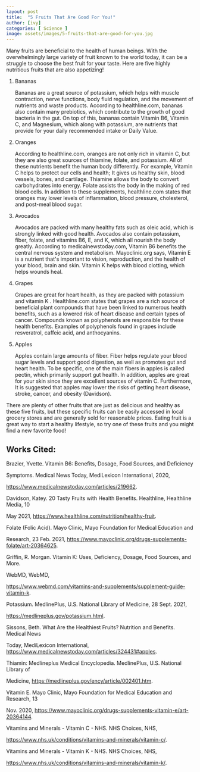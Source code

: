 ```yaml
---
layout: post
title:  "5 Fruits That Are Good For You!"
author: [ivy]
categories: [ Science ]
image: assets/images/5-fruits-that-are-good-for-you.jpg
---
```


Many fruits are beneficial to the health of human beings. With the overwhelmingly large variety of fruit known to the world today, it can be a struggle to choose the best fruit for your taste. Here are five highly nutritious fruits that are also appetizing!

1. Bananas

	Bananas are a great source of potassium, which helps with muscle contraction, nerve functions, body fluid regulation, and the movement of nutrients and waste products. According to healthline.com, bananas also contain many prebiotics, which contribute to the growth of good bacteria in the gut. On top of this, bananas contain Vitamin B6, Vitamin C, and Magnesium, which along with potassium, are nutrients that provide for your daily recommended intake or Daily Value.

2. Oranges

	According to healthline.com, oranges are not only rich in vitamin C, but they are also great sources of thiamine, folate, and potassium. All of these nutrients benefit the human body differently. For example, Vitamin C helps to protect our cells and health; It gives us healthy skin, blood vessels, bones, and cartilage. Thiamine allows the body to convert carbohydrates into energy. Folate assists the body in the making of red blood cells. In addition to these supplements, healthline.com states that oranges may lower levels of inflammation, blood pressure, cholesterol, and post-meal blood sugar.

3. Avocados

	Avocados are packed with many healthy fats such as oleic acid, which is strongly linked with good health. Avocados also contain potassium, fiber, folate, and vitamins B6, E, and K, which all nourish the body greatly. According to medicalnewstoday.com, Vitamin B6 benefits the central nervous system and metabolism. Mayoclinic.org says, Vitamin E is a nutrient that's important to vision, reproduction, and the health of your blood, brain and skin. Vitamin K helps with blood clotting, which helps wounds heal.

4. Grapes

	Grapes are great for heart health, as they are packed with potassium and vitamin K . Healthline.com states that grapes are a rich source of beneficial plant compounds that have been linked to numerous health benefits, such as a lowered risk of heart disease and certain types of cancer. Compounds known as polyphenols are responsible for these health benefits. Examples of polyphenols found in grapes include resveratrol, caffeic acid, and anthocyanins. 

5. Apples

	Apples contain large amounts of fiber. Fiber helps regulate your blood sugar levels and support good digestion, as well as promotes gut and heart health. To be specific, one of the main fibers in apples is called pectin, which primarily support gut health. In addition, apples are great for your skin since they are excellent sources of vitamin C. Furthermore, It is suggested that apples may lower the risks of getting heart disease, stroke, cancer, and obesity (Davidson). 

There are plenty of other fruits that are just as delicious and healthy as these five fruits, but these specific fruits can be easily accessed in local grocery stores and are generally sold for reasonable prices. Eating fruit is a great way to start a healthy lifestyle, so try one of these fruits and you might find a new favorite food! 

## Works Cited:

Brazier, Yvette. Vitamin B6: Benefits, Dosage, Food Sources, and Deficiency 

Symptoms. Medical News Today, MediLexicon International, 2020, 

https://www.medicalnewstoday.com/articles/219662. 

Davidson, Katey. 20 Tasty Fruits with Health Benefits. Healthline, Healthline Media, 10 

May 2021, https://www.healthline.com/nutrition/healthy-fruit.  

Folate (Folic Acid). Mayo Clinic, Mayo Foundation for Medical Education and 

Research, 23 Feb. 2021, https://www.mayoclinic.org/drugs-supplements-folate/art-20364625. 

Griffin, R. Morgan. Vitamin K: Uses, Deficiency, Dosage, Food Sources, and More. 

WebMD, WebMD, 

https://www.webmd.com/vitamins-and-supplements/supplement-guide-vitamin-k. 

Potassium. MedlinePlus, U.S. National Library of Medicine, 28 Sept. 2021, 

https://medlineplus.gov/potassium.html. 

Sissons, Beth. What Are the Healthiest Fruits? Nutrition and Benefits. Medical News 

Today, MediLexicon International, https://www.medicalnewstoday.com/articles/324431#apples. 

Thiamin: Medlineplus Medical Encyclopedia. MedlinePlus, U.S. National Library of 

Medicine, https://medlineplus.gov/ency/article/002401.htm. 

Vitamin E. Mayo Clinic, Mayo Foundation for Medical Education and Research, 13 

Nov. 2020, https://www.mayoclinic.org/drugs-supplements-vitamin-e/art-20364144. 

Vitamins and Minerals - Vitamin C - NHS. NHS Choices, NHS, 

https://www.nhs.uk/conditions/vitamins-and-minerals/vitamin-c/. 

Vitamins and Minerals - Vitamin K - NHS. NHS Choices, NHS, 

https://www.nhs.uk/conditions/vitamins-and-minerals/vitamin-k/. 


